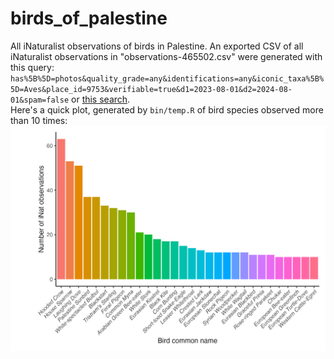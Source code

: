 # birds_of_palestine
All iNaturalist observations of birds in Palestine. An exported CSV of all iNaturalist observations in "observations-465502.csv" were generated 
with this query: `has%5B%5D=photos&quality_grade=any&identifications=any&iconic_taxa%5B%5D=Aves&place_id=9753&verifiable=true&d1=2023-08-01&d2=2024-08-01&spam=false` or [this search](https://inaturalist.ca/observations?d1=2023-10-07&d2=2024-08-01&place_id=9753&subview=map&iconic_taxa=Aves).   
Here's a quick plot, generated by `bin/temp.R` of bird species observed more than 10 times:  
![birds_observed](lib/num_obs.jpeg)  
